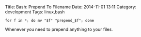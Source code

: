 Title: Bash: Prepend To Filename
Date: 2014-11-01 13:11
Category: development
Tags: linux,bash

    for f in *; do mv "$f" "prepend_$f"; done

Whenever you need to prepend anything to your files.
